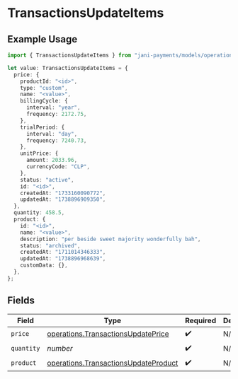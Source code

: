 # TransactionsUpdateItems

## Example Usage

```typescript
import { TransactionsUpdateItems } from "jani-payments/models/operations";

let value: TransactionsUpdateItems = {
  price: {
    productId: "<id>",
    type: "custom",
    name: "<value>",
    billingCycle: {
      interval: "year",
      frequency: 2172.75,
    },
    trialPeriod: {
      interval: "day",
      frequency: 7240.73,
    },
    unitPrice: {
      amount: 2033.96,
      currencyCode: "CLP",
    },
    status: "active",
    id: "<id>",
    createdAt: "1733160090772",
    updatedAt: "1738896909350",
  },
  quantity: 458.5,
  product: {
    id: "<id>",
    name: "<value>",
    description: "per beside sweet majority wonderfully bah",
    status: "archived",
    createdAt: "1711014346333",
    updatedAt: "1738896968639",
    customData: {},
  },
};
```

## Fields

| Field                                                                                        | Type                                                                                         | Required                                                                                     | Description                                                                                  |
| -------------------------------------------------------------------------------------------- | -------------------------------------------------------------------------------------------- | -------------------------------------------------------------------------------------------- | -------------------------------------------------------------------------------------------- |
| `price`                                                                                      | [operations.TransactionsUpdatePrice](../../models/operations/transactionsupdateprice.md)     | :heavy_check_mark:                                                                           | N/A                                                                                          |
| `quantity`                                                                                   | *number*                                                                                     | :heavy_check_mark:                                                                           | N/A                                                                                          |
| `product`                                                                                    | [operations.TransactionsUpdateProduct](../../models/operations/transactionsupdateproduct.md) | :heavy_check_mark:                                                                           | N/A                                                                                          |
